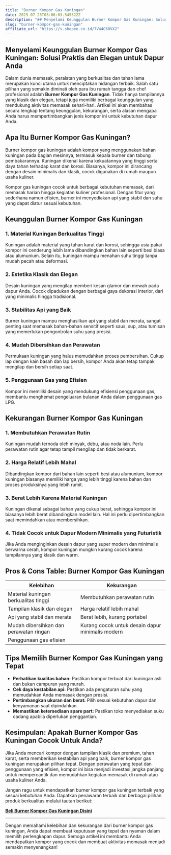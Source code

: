 ```yaml
---
title: "Burner Kompor Gas Kuningan"
date: 2025-07-25T03:06:03.545322Z
description: "## Menyelami Keunggulan Burner Kompor Gas Kuningan: Solusi Praktis dan Elegan untuk Dapur Anda..."
slug: "burner-kompor-gas-kuningan"
affiliate_url: "https://s.shopee.co.id/7V44C68VX2"
---
```

## Menyelami Keunggulan Burner Kompor Gas Kuningan: Solusi Praktis dan Elegan untuk Dapur Anda

Dalam dunia memasak, peralatan yang berkualitas dan tahan lama merupakan kunci utama untuk menciptakan hidangan terbaik. Salah satu pilihan yang semakin diminati oleh para ibu rumah tangga dan chef profesional adalah **Burner Kompor Gas Kuningan**. Tidak hanya tampilannya yang klasik dan elegan, tetapi juga memiliki berbagai keunggulan yang mendukung aktivitas memasak sehari-hari. Artikel ini akan membahas secara lengkap tentang keunggulan, kekurangan, serta alasan mengapa Anda harus mempertimbangkan jenis kompor ini untuk kebutuhan dapur Anda.

## Apa Itu Burner Kompor Gas Kuningan?

Burner kompor gas kuningan adalah kompor yang menggunakan bahan kuningan pada bagian mesinnya, termasuk kepala burner dan tabung pembakarannya. Kuningan dikenal karena kekuatannya yang tinggi serta daya tahan terhadap karat dan korosi. Biasanya, kompor ini dirancang dengan desain minimalis dan klasik, cocok digunakan di rumah maupun usaha kuliner.

Kompor gas kuningan cocok untuk berbagai kebutuhan memasak, dari memasak harian hingga kegiatan kuliner profesional. Dengan fitur yang sederhana namun efisien, burner ini menyediakan api yang stabil dan suhu yang dapat diatur sesuai kebutuhan.

## Keunggulan Burner Kompor Gas Kuningan

### 1. Material Kuningan Berkualitas Tinggi

Kuningan adalah material yang tahan karat dan korosi, sehingga usia pakai kompor ini cenderung lebih lama dibandingkan bahan lain seperti besi biasa atau alumunium. Selain itu, kuningan mampu menahan suhu tinggi tanpa mudah pecah atau deformasi.

### 2. Estetika Klasik dan Elegan

Desain kuningan yang mengilap memberi kesan glamor dan mewah pada dapur Anda. Cocok dipadukan dengan berbagai gaya dekorasi interior, dari yang minimalis hingga tradisional.

### 3. Stabilitas Api yang Baik

Burner kuningan mampu menghasilkan api yang stabil dan merata, sangat penting saat memasak bahan-bahan sensitif seperti saus, sup, atau tumisan yang memerlukan pengontrolan suhu yang presisi.

### 4. Mudah Dibersihkan dan Perawatan

Permukaan kuningan yang halus memudahkan proses pembersihan. Cukup lap dengan kain basah dan lap bersih, kompor Anda akan tetap tampak mengilap dan bersih setiap saat.

### 5. Penggunaan Gas yang Efisien

Kompor ini memiliki desain yang mendukung efisiensi penggunaan gas, membantu menghemat pengeluaran bulanan Anda dalam penggunaan gas LPG.

## Kekurangan Burner Kompor Gas Kuningan

### 1. Membutuhkan Perawatan Rutin

Kuningan mudah ternoda oleh minyak, debu, atau noda lain. Perlu perawatan rutin agar tetap tampil mengilap dan tidak berkarat.

### 2. Harga Relatif Lebih Mahal

Dibandingkan kompor dari bahan lain seperti besi atau alumunium, kompor kuningan biasanya memiliki harga yang lebih tinggi karena bahan dan proses produksinya yang lebih rumit.

### 3. Berat Lebih Karena Material Kuningan

Kuningan dikenal sebagai bahan yang cukup berat, sehingga kompor ini biasanya lebih berat dibandingkan model lain. Hal ini perlu dipertimbangkan saat memindahkan atau membersihkan.

### 4. Tidak Cocok untuk Dapur Modern Minimalis yang Futuristik

Jika Anda menginginkan desain dapur yang super modern dan minimalis berwarna cerah, kompor kuningan mungkin kurang cocok karena tampilannya yang klasik dan warm.

## Pros & Cons Table: Burner Kompor Gas Kuningan

| Kelebihan                                   | Kekurangan                                    |
|----------------------------------------------|----------------------------------------------|
| Material kuningan berkualitas tinggi        | Membutuhkan perawatan rutin               |
| Tampilan klasik dan elegan                  | Harga relatif lebih mahal                |
| Api yang stabil dan merata                  | Berat lebih, kurang portabel             |
| Mudah dibersihkan dan perawatan ringan    | Kurang cocok untuk desain dapur minimalis modern |
| Penggunaan gas efisien                      |                                              |

## Tips Memilih Burner Kompor Gas Kuningan yang Tepat

- **Perhatikan kualitas bahan:** Pastikan kompor terbuat dari kuningan asli dan bukan campuran yang murah.
- **Cek daya kestabilan api:** Pastikan ada pengaturan suhu yang memudahkan Anda memasak dengan presisi.
- **Pertimbangkan ukuran dan berat:** Pilih sesuai kebutuhan dapur dan kenyamanan saat dipindahkan.
- **Memastikan ketersediaan spare part:** Pastikan toko menyediakan suku cadang apabila diperlukan penggantian.

## Kesimpulan: Apakah Burner Kompor Gas Kuningan Cocok Untuk Anda?

Jika Anda mencari kompor dengan tampilan klasik dan premium, tahan karat, serta memberikan kestabilan api yang baik, burner kompor gas kuningan merupakan pilihan tepat. Dengan perawatan yang tepat dan penggunaan yang efisien, kompor ini bisa menjadi investasi jangka panjang untuk mempercantik dan memudahkan kegiatan memasak di rumah atau usaha kuliner Anda.

Jangan ragu untuk mendapatkan burner kompor gas kuningan terbaik yang sesuai kebutuhan Anda. Dapatkan penawaran terbaik dan berbagai pilihan produk berkualitas melalui tautan berikut:

[**Beli Burner Kompor Gas Kuningan Disini**](https://s.shopee.co.id/7V44C68VX2)

---

Dengan memahami kelebihan dan kekurangan dari burner kompor gas kuningan, Anda dapat membuat keputusan yang tepat dan nyaman dalam memilih perlengkapan dapur. Semoga artikel ini membantu Anda mendapatkan kompor yang cocok dan membuat aktivitas memasak menjadi semakin menyenangkan!